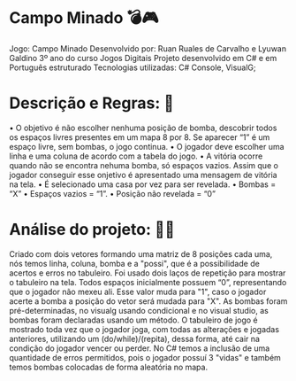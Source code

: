 # Campo Minado 💣🎮
Jogo: Campo Minado 
Desenvolvido por: Ruan Ruales de Carvalho e Lyuwan Galdino
3º ano do curso Jogos Digitais 
Projeto desenvolvido em C# e em Português estruturado 
Tecnologias utilizadas: C# Console, VisualG;

# Descrição e Regras: 📓

•	O objetivo é não escolher nenhuma posição de bomba, descobrir todos os espaços livres presentes em um mapa 8 por 8. Se aparecer “1” é um espaço livre, sem bombas, o jogo continua.
•	O jogador deve escolher uma linha e uma coluna de acordo com a tabela do jogo.
•	A vitória ocorre quando não se encontra nehuma bomba, só espaços vazios. Assim que o jogador conseguir esse onjetivo é apresentado uma mensagem de vitória na tela.
•	É selecionado uma casa por vez para ser revelada.
•	Bombas = “X”
•	Espaços vazios = “1”.
•	Posição não revelada = “0”

# Análise do projeto: 👨‍💻
Criado com dois vetores formando uma matriz de 8 posições cada uma, nós temos linha, coluna, bomba e a "possi", que é a possibilidade de acertos e erros no tabuleiro. Foi usado dois laços de repetição para mostrar o tabuleiro na tela. Todos espaços inicialmente possuem “0”, representando que o jogador não mexeu ali. Esse valor muda para "1", caso o jogador acerte a bomba a posição do vetor será mudada para "X". As bombas foram pré-determinadas, no visualg usando condicional e no visual studio, as bombas foram declaradas usando um método. O tabuleiro de jogo é mostrado toda vez que o jogador joga, com todas as alterações e jogadas anteriores, utilizando um (do/while)/(repita), dessa forma, até cair na condição do jogador vencer ou perder. No C# temos a inclusão de uma quantidade de erros permitidos, pois o jogador possuí 3 "vidas" e também temos bombas colocadas de forma aleatória no mapa.
